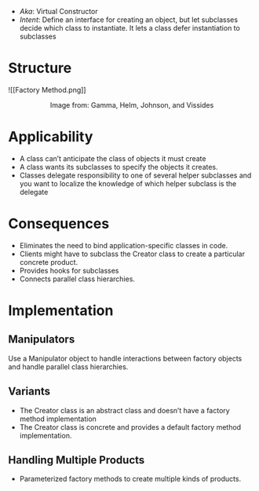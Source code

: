 * *Aka*: Virtual Constructor
* *Intent*: Define an interface for creating an object, but let subclasses decide which class to instantiate. It lets a class defer instantiation to subclasses
# Structure
![[Factory Method.png]]
<center> Image from: Gamma, Helm, Johnson, and Vissides </center>

# Applicability
* A class can’t anticipate the class of objects it must create
* A class wants its subclasses to specify the objects it creates.
* Classes delegate responsibility to one of several helper subclasses and you want to localize the knowledge of which helper subclass is the delegate

# Consequences
* Eliminates the need to bind application-specific classes in code.
* Clients might have to subclass the Creator class to create a particular concrete product.
* Provides hooks for subclasses
* Connects parallel class hierarchies.

# Implementation
## Manipulators 
Use a Manipulator object to handle interactions between factory objects and handle parallel class hierarchies.

## Variants
* The Creator class is an abstract class and doesn’t have a factory method implementation
* The Creator class is concrete and provides a default factory method implementation.

## Handling Multiple Products
* Parameterized factory methods to create multiple kinds of products.